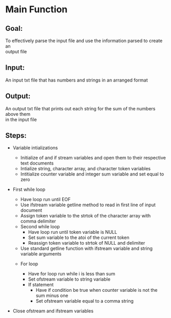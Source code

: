# **Main Function**  

## Goal:  

To effectively parse the input file and use the information parsed to create an  
output file  

## Input:

An input txt file that has numbers and strings in an arranged format  

## Output:  

An output txt file that prints out each string for the sum of the numbers above them  
in the input file  

## Steps:  

* Variable intializations  
	
	- Initialize of and if stream variables and open them to their respective text documents
	- Intialize string, character array, and character token variables
	- Intitialize counter variable and integer sum variable and set equal to zero

* First while loop

	- Have loop run until EOF
	- Use ifstream variable getline method to read in first line of input document
	- Assign token variable to the strtok of the character array with comma delimiter

	* Second while loop  
		- Have loop run until token variable is NULL  
		- Set sum variable to the atoi of the current token
		- Reassign token variable to strtok of NULL and delimiter
	
	- Use standard getline function with ifstream variable and string variable arguments

	* For loop  
		- Have for loop run while i is less than sum  
		- Set ofstream variable to string variable
		
		* If statement
			- Have if condition be true when counter variable is not the sum minus one  
			- Set ofstream variable equal to a comma string

- Close ofstream and ifstream variables
